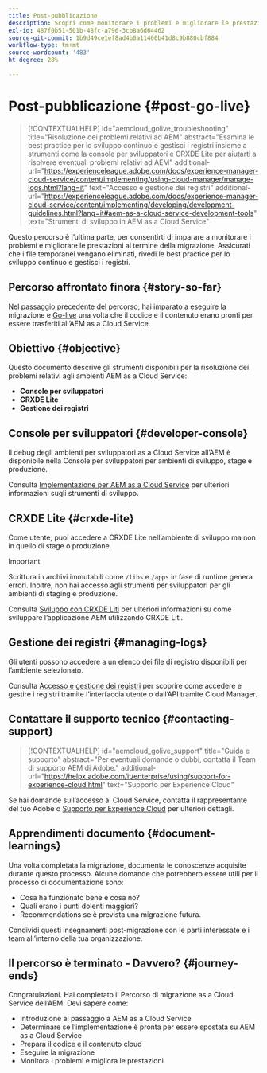 ```yaml
---
title: Post-pubblicazione
description: Scopri come monitorare i problemi e migliorare le prestazioni
exl-id: 487f0b51-501b-48fc-a796-3cb8a6d64462
source-git-commit: 1b9d49ce1ef8ad4b0a11400b41d8c9b880cbf884
workflow-type: tm+mt
source-wordcount: '483'
ht-degree: 28%

---
```


# Post-pubblicazione {#post-go-live}

>[!CONTEXTUALHELP]
>id="aemcloud_golive_troubleshooting"
>title="Risoluzione dei problemi relativi ad AEM"
>abstract="Esamina le best practice per lo sviluppo continuo e gestisci i registri insieme a strumenti come la console per sviluppatori e CRXDE Lite per aiutarti a risolvere eventuali problemi relativi ad AEM"
>additional-url="https://experienceleague.adobe.com/docs/experience-manager-cloud-service/content/implementing/using-cloud-manager/manage-logs.html?lang=it" text="Accesso e gestione dei registri"
>additional-url="https://experienceleague.adobe.com/docs/experience-manager-cloud-service/content/implementing/developing/development-guidelines.html?lang=it#aem-as-a-cloud-service-development-tools" text="Strumenti di sviluppo in AEM as a Cloud Service"

Questo percorso è l’ultima parte, per consentirti di imparare a monitorare i problemi e migliorare le prestazioni al termine della migrazione. Assicurati che i file temporanei vengano eliminati, rivedi le best practice per lo sviluppo continuo e gestisci i registri.

## Percorso affrontato finora {#story-so-far}

Nel passaggio precedente del percorso, hai imparato a eseguire la migrazione e [Go-live](/help/journey-migration/go-live.md) una volta che il codice e il contenuto erano pronti per essere trasferiti all’AEM as a Cloud Service.

## Obiettivo {#objective}

Questo documento descrive gli strumenti disponibili per la risoluzione dei problemi relativi agli ambienti AEM as a Cloud Service:

* **Console per sviluppatori**
* **CRXDE Lite**
* **Gestione dei registri**

## Console per sviluppatori {#developer-console}

Il debug degli ambienti per sviluppatori as a Cloud Service all’AEM è disponibile nella Console per sviluppatori per ambienti di sviluppo, stage e produzione.

Consulta [Implementazione per AEM as a Cloud Service](/help/implementing/developing/introduction/development-guidelines.md#aem-as-a-cloud-service-development-tools) per ulteriori informazioni sugli strumenti di sviluppo.

## CRXDE Lite {#crxde-lite}

Come utente, puoi accedere a CRXDE Lite nell’ambiente di sviluppo ma non in quello di stage o produzione.

>[!IMPORTANT]
>Scrittura in archivi immutabili come `/libs` e `/apps` in fase di runtime genera errori. Inoltre, non hai accesso agli strumenti per sviluppatori per gli ambienti di staging e produzione.

Consulta [Sviluppo con CRXDE Liti](/help/implementing/developing/tools/crxde.md) per ulteriori informazioni su come sviluppare l’applicazione AEM utilizzando CRXDE Liti.

## Gestione dei registri {#managing-logs}

Gli utenti possono accedere a un elenco dei file di registro disponibili per l’ambiente selezionato.

Consulta [Accesso e gestione dei registri](/help/implementing/cloud-manager/manage-logs.md) per scoprire come accedere e gestire i registri tramite l’interfaccia utente o dall’API tramite Cloud Manager.

## Contattare il supporto tecnico {#contacting-support}

>[!CONTEXTUALHELP]
>id="aemcloud_golive_support"
>title="Guida e supporto"
>abstract="Per eventuali domande o dubbi, contatta il Team di supporto AEM di Adobe."
>additional-url="https://helpx.adobe.com/it/enterprise/using/support-for-experience-cloud.html" text="Supporto per Experience Cloud"

Se hai domande sull’accesso al Cloud Service, contatta il rappresentante del tuo Adobe o [Supporto per Experience Cloud](https://helpx.adobe.com/it/enterprise/using/support-for-experience-cloud.html) per ulteriori dettagli.

## Apprendimenti documento {#document-learnings}

Una volta completata la migrazione, documenta le conoscenze acquisite durante questo processo. Alcune domande che potrebbero essere utili per il processo di documentazione sono:

* Cosa ha funzionato bene e cosa no?
* Quali erano i punti dolenti maggiori?
* Recommendations se è prevista una migrazione futura.

Condividi questi insegnamenti post-migrazione con le parti interessate e i team all’interno della tua organizzazione.

## Il percorso è terminato - Davvero? {#journey-ends}

Congratulazioni. Hai completato il Percorso di migrazione as a Cloud Service dell’AEM. Devi sapere come:

* Introduzione al passaggio a AEM as a Cloud Service
* Determinare se l’implementazione è pronta per essere spostata su AEM as a Cloud Service
* Prepara il codice e il contenuto cloud
* Eseguire la migrazione
* Monitora i problemi e migliora le prestazioni
